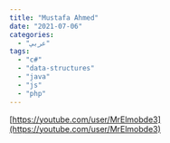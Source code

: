 ```yaml
---
title: "Mustafa Ahmed"
date: "2021-07-06"
categories:
  - "عربي"
tags:
  - "c#"
  - "data-structures"
  - "java"
  - "js"
  - "php"
---
```


[https://youtube.com/user/MrElmobde3](https://youtube.com/user/MrElmobde3)

